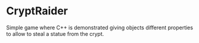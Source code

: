 # CryptRaider
Simple game where C++ is demonstrated giving objects different properties to allow to steal a statue from the crypt. 
